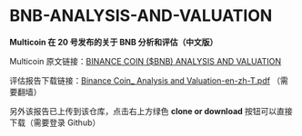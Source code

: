 # BNB-ANALYSIS-AND-VALUATION
**Multicoin 在 20 号发布的关于 BNB 分析和评估（中文版）**

Multicoin 原文链接：[BINANCE COIN ($BNB) ANALYSIS AND VALUATION](https://multicoin.capital/2019/02/19/binance-coin-analysis-and-valuation/)

评估报告下载链接：[Binance Coin_ Analysis and Valuation-en-zh-T.pdf](https://www.dropbox.com/s/c8mih90b1ni546l/[Gengo]%20Binance%20Coin_%20Analysis%20and%20Valuation-en-zh-T.pdf?dl=0)
（需要翻墙）

另外该报告已上传到该仓库，点击右上方绿色 **clone or download** 按钮可以直接下载（需要登录 Github）
